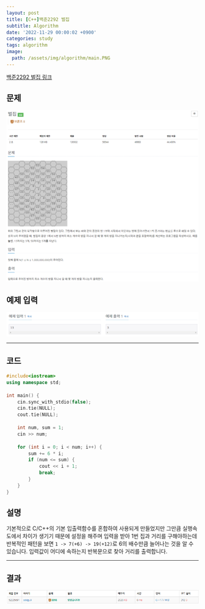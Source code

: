 ```yaml
---
layout: post
title: [C++]백준2292 벌집
subtitle: Algorithm
date: '2022-11-29 00:00:02 +0900'
categories: study
tags: algorithm
image:
  path: /assets/img/algorithm/main.PNG
---
```


[백준2292 벌집 링크](https://www.acmicpc.net/problem/2292)

<!--more-->

## 문제
![문제](/assets/img/algorithm/백준/문제-벌집.PNG)

## 예제 입력
![예제](/assets/img/algorithm/백준/예제-벌집.PNG)

---

## 코드
```cpp
#include<iostream>
using namespace std;

int main() {
    cin.sync_with_stdio(false);
    cin.tie(NULL);
    cout.tie(NULL);

    int num, sum = 1;
    cin >> num;

    for (int i = 0; i < num; i++) {
        sum += 6 * i;
        if (num <= sum) {
            cout << i + 1;
            break;
        }
    }
}
```
## 설명
기본적으로 C/C++의 기본 입출력함수를 혼합하여 사용되게 만들었지만 그만큼 실행속도에서 차이가 생기기 때문에 설정을 해주며 입력을 받아 1번 집과 거리를 구해야하는데 반복적인 패턴을 보면 `1 -> 7(+6) -> 19(+12)`로 6의 배수만큼 늘어나는 것을 알 수 있습니다. 입력값이 어디에 속하는지 반복문으로 찾아 거리를 출력합니다.

---

## 결과
![결과](/assets/img/algorithm/백준/결과-벌집.PNG)